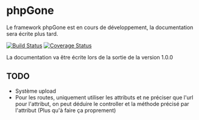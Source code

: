 # phpGone
Le framework phpGone est en cours de développement, la documentation sera écrite plus tard. 

[![Build Status](https://travis-ci.org/beMang/phpgone.svg?branch=master)](https://travis-ci.org/beMang/phpgone)  [![Coverage Status](https://coveralls.io/repos/github/beMang/phpgone/badge.svg?branch=master)](https://coveralls.io/github/beMang/phpgone?branch=master)

La documentation va être écrite lors de la sortie de la version 1.0.0

## TODO
* Système upload
* Pour les routes, uniquement utiliser les attributs et ne préciser que l'url pour l'attribut, on peut déduire le controller et la méthode précisé par l'attribut (Plus qu'à faire ça proprement)
